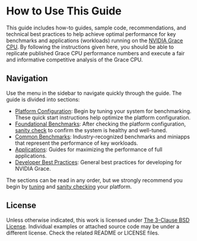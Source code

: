# How to Use This Guide

This guide includes how-to guides, sample code, recommendations, and technical best practices to help achieve optimal performance for key benchmarks and applications (workloads) running on the [NVIDIA Grace CPU](https://www.nvidia.com/en-us/data-center/grace-cpu/).  By following the instructions given here, you should be able to replicate published Grace CPU performance numbers and execute a fair and informative competitive analysis of the Grace CPU.

## Navigation

Use the menu in the sidebar to navigate quickly through the guide.  The guide is divided into sections: 

* [Platform Configuration](platform.md): Begin by tuning your system for benchmarking.  These quick start instructions help optimize the platform configuration.
* [Foundational Benchmarks](foundations/index.html): After checking the platform configuration, [sanity check](foundations/README.md) to confirm the system is healthy and well-tuned.
* [Common Benchmarks](benchmarks/index.html): Industry-recognized benchmarks and miniapps that represent the performance of key workloads.
* [Applications](applications/index.html): Guides for maximizing the performance of full applications.
* [Developer Best Practices](developer/index.html): General best practices for developing for NVIDIA Grace.

The sections can be read in any order, but we strongly recommend you begin by [tuning](platform.md) and [sanity checking](foundations/README.md) your platform.


## License

Unless otherwise indicated, this work is licensed under
[The 3-Clause BSD License](https://opensource.org/license/bsd-3-clause/).  Individual examples or attached source code may be under a different license.  Check the related README or LICENSE files.

